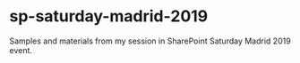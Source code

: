 # sp-saturday-madrid-2019
Samples and materials from my session in SharePoint Saturday Madrid 2019 event.
